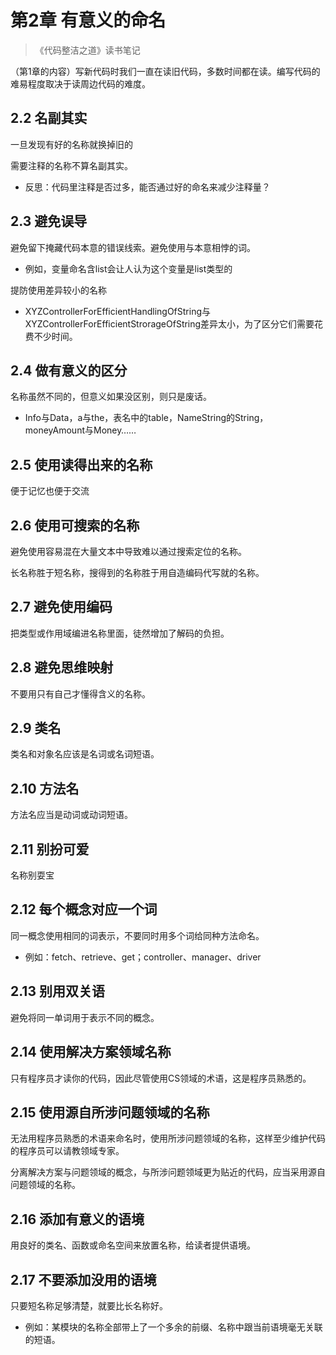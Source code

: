 # 第2章 有意义的命名

> 《代码整洁之道》读书笔记

（第1章的内容）写新代码时我们一直在读旧代码，多数时间都在读。编写代码的难易程度取决于读周边代码的难度。

## 2.2 名副其实

一旦发现有好的名称就换掉旧的

需要注释的名称不算名副其实。

- 反思：代码里注释是否过多，能否通过好的命名来减少注释量？

## 2.3 避免误导

避免留下掩藏代码本意的错误线索。避免使用与本意相悖的词。

- 例如，变量命名含list会让人认为这个变量是list类型的

提防使用差异较小的名称

- XYZControllerForEfficientHandlingOfString与XYZControllerForEfficientStrorageOfString差异太小，为了区分它们需要花费不少时间。

## 2.4 做有意义的区分

名称虽然不同的，但意义如果没区别，则只是废话。

- Info与Data，a与the，表名中的table，NameString的String，moneyAmount与Money……

## 2.5 使用读得出来的名称

便于记忆也便于交流

## 2.6 使用可搜索的名称

避免使用容易混在大量文本中导致难以通过搜索定位的名称。

长名称胜于短名称，搜得到的名称胜于用自造编码代写就的名称。

## 2.7 避免使用编码

把类型或作用域编进名称里面，徒然增加了解码的负担。

## 2.8 避免思维映射

不要用只有自己才懂得含义的名称。

## 2.9 类名

类名和对象名应该是名词或名词短语。

## 2.10 方法名

方法名应当是动词或动词短语。

## 2.11 别扮可爱

名称别耍宝

## 2.12 每个概念对应一个词

同一概念使用相同的词表示，不要同时用多个词给同种方法命名。

- 例如：fetch、retrieve、get；controller、manager、driver

## 2.13 别用双关语

避免将同一单词用于表示不同的概念。

## 2.14 使用解决方案领域名称

只有程序员才读你的代码，因此尽管使用CS领域的术语，这是程序员熟悉的。

## 2.15 使用源自所涉问题领域的名称

无法用程序员熟悉的术语来命名时，使用所涉问题领域的名称，这样至少维护代码的程序员可以请教领域专家。

分离解决方案与问题领域的概念，与所涉问题领域更为贴近的代码，应当采用源自问题领域的名称。

## 2.16 添加有意义的语境

用良好的类名、函数或命名空间来放置名称，给读者提供语境。

## 2.17 不要添加没用的语境

只要短名称足够清楚，就要比长名称好。

- 例如：某模块的名称全部带上了一个多余的前缀、名称中跟当前语境毫无关联的短语。
